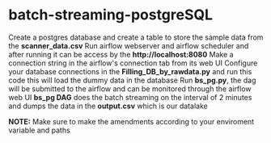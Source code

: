 # batch-streaming-postgreSQL
Create a postgres database and create a table to store the sample data from the **scanner_data.csv**
Run airflow webserver and airflow scheduler and after running it can be access by the **http://localhost:8080**
Make a connection string in the airflow's connection tab from its web UI
Configure your database connections in the **Filling_DB_by_rawdata.py** and run this code this will load the dummy data in the database
Run **bs_pg.py**, the dag will be submitted to the airflow and can be monitored through the airflow web UI
**bs_pg DAG** does the batch streaming on the interval of 2 minutes and dumps the data in the **output.csv** which is our datalake

**NOTE:** Make sure to make the amendments according to your enviroment variable and paths